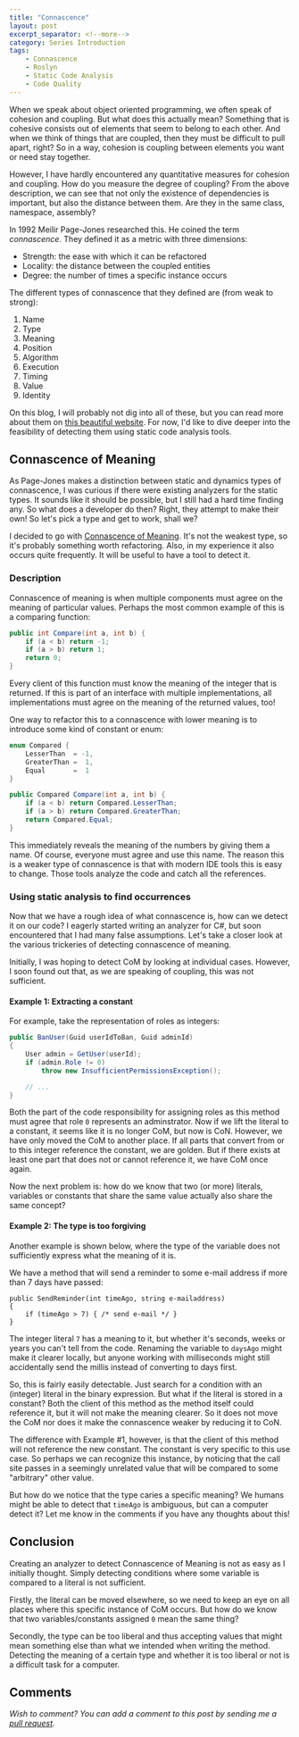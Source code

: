 ```yaml
---
title: "Connascence"
layout: post
excerpt_separator: <!--more-->
category: Series Introduction
tags:
    - Connascence
    - Roslyn
    - Static Code Analysis
    - Code Quality
---
```


When we speak about object oriented programming, we often speak of
cohesion and coupling. But what does this actually mean? Something
that is cohesive consists out of elements that seem to belong to
each other. And when we think of things that are coupled, then
they must be difficult to pull apart, right? So in a way, cohesion
is coupling between elements you want or need stay together.

However, I have hardly encountered any quantitative measures for
cohesion and coupling. How do you measure the degree of coupling?
From the above description, we can see that not only the existence
of dependencies is important, but also the distance between them.
Are they in the same class, namespace, assembly?

<!--more-->

In 1992 Meilir Page-Jones researched this. He coined the term
_connascence_. They defined it as a metric with three dimensions:

* Strength: the ease with which it can be refactored
* Locality: the distance between the coupled entities
* Degree: the number of times a specific instance occurs

The different types of connascence that they defined are (from
weak to strong):

1. Name
2. Type
3. Meaning
4. Position
5. Algorithm
6. Execution
7. Timing
8. Value
9. Identity

On this blog, I will probably not dig into all of these, but you
can read more about them on [this beautiful website](https://connascence.io).
For now, I'd like to dive deeper into the feasibility of detecting
them using static code analysis tools.

## Connascence of Meaning
As Page-Jones makes a distinction between static and dynamics types
of connascence, I was curious if there were existing analyzers for
the static types. It sounds like it should be possible, but I still
had a hard time finding any. So what does a developer do then?
Right, they attempt to make their own! So let's pick a type and get
to work, shall we?

I decided to go with [Connascence of Meaning](https://connascence.io/meaning.html).
It's not the weakest type, so it's probably something worth
refactoring. Also, in my experience it also occurs quite
frequently. It will be useful to have a tool to detect it.

### Description
Connascence of meaning is when multiple components must agree on
the meaning of particular values. Perhaps the most common example
of this is a comparing function:

```csharp
public int Compare(int a, int b) {
    if (a < b) return -1;
    if (a > b) return 1;
    return 0;
}
```

Every client of this function must know the meaning of the integer
that is returned. If this is part of an interface with multiple
implementations, all implementations must agree on the meaning of
the returned values, too!

One way to refactor this to a connascence with lower meaning is to
introduce some kind of constant or enum:

```csharp
enum Compared {
    LesserThan  = -1,
    GreaterThan =  1,
    Equal       =  1
}

public Compared Compare(int a, int b) {
    if (a < b) return Compared.LesserThan;
    if (a > b) return Compared.GreaterThan;
    return Compared.Equal;
}
```

This immediately reveals the meaning of the numbers by giving them
a name. Of course, everyone must agree and use this name. The
reason this is a weaker type of connascence is that with modern
IDE tools this is easy to change. Those tools analyze the code and
catch all the references.

### Using static analysis to find occurrences
Now that we have a rough idea of what connascence is, how can we
detect it on our code? I eagerly started writing an analyzer for
C#, but soon encountered that I had many false assumptions. Let's
take a closer look at the various trickeries of detecting
connascence of meaning.

Initially, I was hoping to detect CoM by looking at individual
cases. However, I soon found out that, as we are speaking of
coupling, this was not sufficient.

#### Example 1: Extracting a constant
For example, take the representation of roles as integers:

```csharp
public BanUser(Guid userIdToBan, Guid adminId)
{
    User admin = GetUser(userId);
    if (admin.Role != 0)
        throw new InsufficientPermissionsException();

    // ...
}
```

Both the part of the code responsibility for assigning roles
as this method must agree that role `0` represents an
adminstrator. Now if we lift the literal to a constant, it seems
like it is no longer CoM, but now is CoN. However, we have only
moved the CoM to another place. If all parts that convert from or
to this integer reference the constant, we are golden. But if
there exists at least one part that does not or cannot reference
it, we have CoM once again.

Now the next problem is: how do we know that two (or more)
literals, variables or constants that share the same value
actually also share the same concept?

#### Example 2: The type is too forgiving
Another example is shown below, where the type of the variable
does not sufficiently express what the meaning of it is.

We have a method that will send a reminder to some e-mail address
if more than 7 days have passed:

```
public SendReminder(int timeAgo, string e-mailaddress)
{
    if (timeAgo > 7) { /* send e-mail */ }
}
```

The integer literal `7` has a meaning to it, but whether it's
seconds, weeks or years you can't tell from the code. Renaming the
variable to `daysAgo` might make it clearer locally, but anyone
working with milliseconds might still accidentally send the millis
instead of converting to days first.

So, this is fairly easily detectable. Just search for a condition
with an (integer) literal in the binary expression. But what if
the literal is stored in a constant? Both the client of this
method as the method itself could reference it, but it will not
make the meaning clearer. So it does not move the CoM nor does it
make the connascence weaker by reducing it to CoN.

The difference with Example #1, however, is that the client of this
method will not reference the new constant. The constant is very
specific to this use case. So perhaps we can recognize this
instance, by noticing that the call site passes in a seemingly
unrelated value that will be compared to some "arbitrary" other
value.

But how do we notice that the type caries a specific
meaning? We humans might be able to detect that `timeAgo` is
ambiguous, but can a computer detect it? Let me know in the
comments if you have any thoughts about this!

## Conclusion
Creating an analyzer to detect Connascence of Meaning is not as
easy as I initially thought. Simply detecting conditions where
some variable is compared to a literal is not sufficient.

Firstly, the literal can be moved elsewhere, so we need to keep an
eye on all places where this specific instance of CoM occurs. But
how do we know that two variables/constants assigned `0` mean the
same thing?

Secondly, the type can be too liberal and thus accepting values
that might mean something else than what we intended when writing
the method. Detecting the meaning of a certain type and whether it
is too liberal or not is a difficult task for a computer.

## Comments
_Wish to comment? You can add a comment to this post by sending me a [pull request](https://github.com/janssen-io/janssen-io.github.io#readme)._
